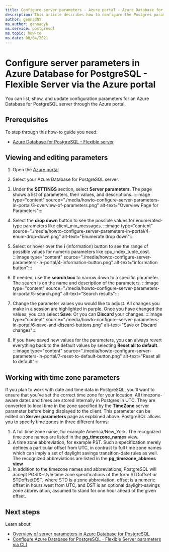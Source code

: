 ```yaml
---
title: Configure server parameters - Azure portal - Azure Database for PostgreSQL - Flexible Server
description: This article describes how to configure the Postgres parameters in Azure Database for PostgreSQL - Flexible Server through the Azure portal.
author: gennadNY
ms.author: gennadyk
ms.service: postgresql
ms.topic: how-to
ms.date: 08/04/2021
---
```


# Configure server parameters in Azure Database for PostgreSQL - Flexible Server via the Azure portal 
You can list, show, and update configuration parameters for an Azure Database for PostgreSQL server through the Azure portal.

## Prerequisites
To step through this how-to guide you need:
- [Azure Database for PostgreSQL - Flexible server](quickstart-create-server-portal.md)

## Viewing and editing parameters
1. Open the [Azure portal](https://portal.azure.com).

2. Select your Azure Database for PostgreSQL server.

3. Under the **SETTINGS** section, select **Server parameters**. The page shows a list of parameters, their values, and descriptions.
:::image type="content" source="./media/howto-configure-server-parameters-in-portal/3-overview-of-parameters.png" alt-text="Overview Page for Parameters":::

4. Select the **drop down** button to see the possible values for enumerated-type parameters like client_min_messages.
:::image type="content" source="./media/howto-configure-server-parameters-in-portal/4-enum-drop-down.png" alt-text="Enumerate drop down":::

5. Select or hover over the **i** (information) button to see the range of possible values for numeric parameters like cpu_index_tuple_cost.
:::image type="content" source="./media/howto-configure-server-parameters-in-portal/4-information-button.png" alt-text="information button":::

6. If needed, use the **search box** to narrow down to a specific parameter. The search is on the name and description of the parameters.
:::image type="content" source="./media/howto-configure-server-parameters-in-portal/5-search.png" alt-text="Search results":::

7. Change the parameter values you would like to adjust. All changes you make in a session are highlighted in purple. Once you have changed the values, you can select **Save**. Or you can **Discard** your changes.
:::image type="content" source="./media/howto-configure-server-parameters-in-portal/6-save-and-discard-buttons.png" alt-text="Save or Discard changes":::

8. If you have saved new values for the parameters, you can always revert everything back to the default values by selecting **Reset all to default**.
:::image type="content" source="./media/howto-configure-server-parameters-in-portal/7-reset-to-default-button.png" alt-text="Reset all to default":::

## Working with time zone parameters
If you plan to work with date and time data in PostgreSQL, you’ll want to ensure that you’ve set the correct time zone for your location. All timezone-aware dates and times are stored internally in Postgres in UTC. They are converted to local time in the zone specified by the **TimeZone** server parameter before being displayed to the client.  This parameter can be edited on **Server parameters** page as explained above. 
PostgreSQL allows you to specify time zones in three different forms:
1. A full time zone name, for example America/New_York. The recognized time zone names are listed in the **pg_timezone_names** view.
2. A time zone abbreviation, for example PST. Such a specification merely defines a particular offset from UTC, in contrast to full time zone names which can imply a set of daylight savings transition-date rules as well. The recognized abbreviations are listed in the **pg_timezone_abbrevs view**
3. In addition to the timezone names and abbreviations, PostgreSQL will accept POSIX-style time zone specifications of the form STDoffset or STDoffsetDST, where STD is a zone abbreviation, offset is a numeric offset in hours west from UTC, and DST is an optional daylight-savings zone abbreviation, assumed to stand for one hour ahead of the given offset. 
   

## Next steps
Learn about:
- [Overview of server parameters in Azure Database for PostgreSQL](concepts-server-parameters.md)
- [Configure Azure Database for PostgreSQL - Flexible Server parameters via CLI](howto-configure-server-parameters-using-cli.md)
  